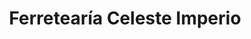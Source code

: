 ---
title: "Ferretearía Celeste Imperio"
url: /santa-catarina-pinula/ferretearia-celeste-imperio/
shop: Eisenwaren
---
